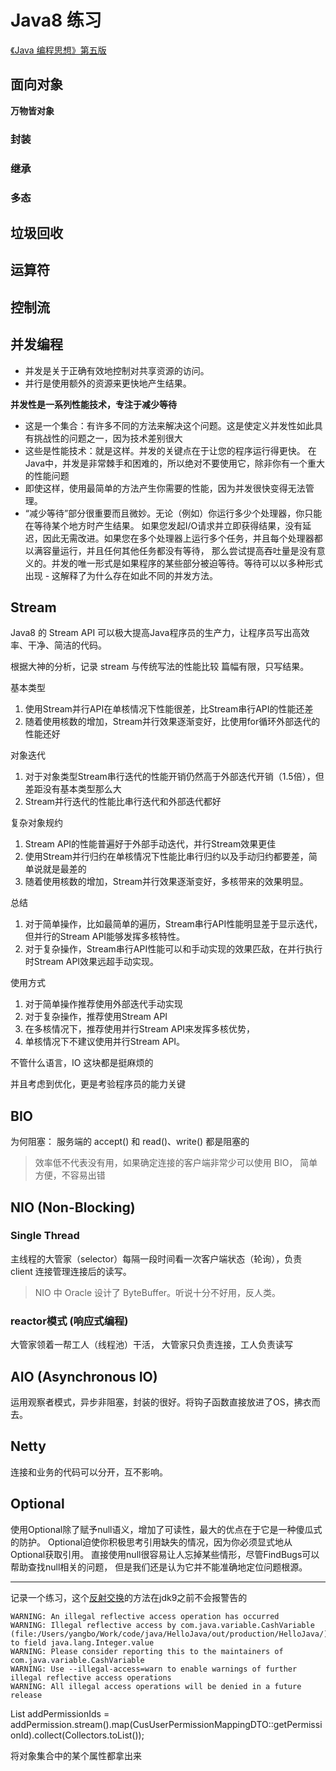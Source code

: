 # Java8 练习

[《Java 编程思想》第五版](https://lingcoder.github.io/OnJava8/#/sidebar)

## 面向对象

**万物皆对象**

### 封装


### 继承


### 多态


## 垃圾回收

## 运算符


## 控制流



## 并发编程

- 并发是关于正确有效地控制对共享资源的访问。
- 并行是使用额外的资源来更快地产生结果。

**并发性是一系列性能技术，专注于减少等待**
- 这是一个集合：有许多不同的方法来解决这个问题。这是使定义并发性如此具有挑战性的问题之一，因为技术差别很大
- 这些是性能技术：就是这样。并发的关键点在于让您的程序运行得更快。
在Java中，并发是非常棘手和困难的，所以绝对不要使用它，除非你有一个重大的性能问题 
- 即使这样，使用最简单的方法产生你需要的性能，因为并发很快变得无法管理。
- “减少等待”部分很重要而且微妙。无论（例如）你运行多少个处理器，你只能在等待某个地方时产生结果。
如果您发起I/O请求并立即获得结果，没有延迟，因此无需改进。如果您在多个处理器上运行多个任务，并且每个处理器都以满容量运行，并且任何其他任务都没有等待，
那么尝试提高吞吐量是没有意义的。并发的唯一形式是如果程序的某些部分被迫等待。等待可以以多种形式出现 - 这解释了为什么存在如此不同的并发方法。

## Stream

Java8 的 Stream API 可以极大提高Java程序员的生产力，让程序员写出高效率、干净、简洁的代码。

根据大神的分析，记录 stream 与传统写法的性能比较
篇幅有限，只写结果。

基本类型
1. 使用Stream并行API在单核情况下性能很差，比Stream串行API的性能还差
2. 随着使用核数的增加，Stream并行效果逐渐变好，比使用for循环外部迭代的性能还好

对象迭代
1. 对于对象类型Stream串行迭代的性能开销仍然高于外部迭代开销（1.5倍），但差距没有基本类型那么大
2. Stream并行迭代的性能比串行迭代和外部迭代都好

复杂对象规约
1. Stream API的性能普遍好于外部手动迭代，并行Stream效果更佳
2. 使用Stream并行归约在单核情况下性能比串行归约以及手动归约都要差，简单说就是最差的
3. 随着使用核数的增加，Stream并行效果逐渐变好，多核带来的效果明显。

总结
1. 对于简单操作，比如最简单的遍历，Stream串行API性能明显差于显示迭代，但并行的Stream API能够发挥多核特性。
2. 对于复杂操作，Stream串行API性能可以和手动实现的效果匹敌，在并行执行时Stream API效果远超手动实现。

使用方式
1.  对于简单操作推荐使用外部迭代手动实现 
2. 对于复杂操作，推荐使用Stream API 
3. 在多核情况下，推荐使用并行Stream API来发挥多核优势， 
4. 单核情况下不建议使用并行Stream API。


不管什么语言，IO 这块都是挺麻烦的

并且考虑到优化，更是考验程序员的能力关键

## BIO

为何阻塞：
服务端的 accept() 和 read()、write() 都是阻塞的

> 效率低不代表没有用，如果确定连接的客户端非常少可以使用 BIO，
简单方便，不容易出错


## NIO (Non-Blocking)

### Single Thread

主线程的大管家（selector）每隔一段时间看一次客户端状态（轮询），负责 client 连接管理连接后的读写。

> NIO 中 Oracle 设计了 ByteBuffer。听说十分不好用，反人类。

### reactor模式 (响应式编程)

大管家领着一帮工人（线程池）干活，
大管家只负责连接，工人负责读写

## AIO (Asynchronous IO) 

运用观察者模式，异步非阻塞，封装的很好。将钩子函数直接放进了OS，拂衣而去。

## Netty
连接和业务的代码可以分开，互不影响。

## Optional
使用Optional除了赋予null语义，增加了可读性，最大的优点在于它是一种傻瓜式的防护。
Optional迫使你积极思考引用缺失的情况，因为你必须显式地从Optional获取引用。
直接使用null很容易让人忘掉某些情形，尽管FindBugs可以帮助查找null相关的问题，
但是我们还是认为它并不能准确地定位问题根源。



---
记录一个练习，这个[反射交换](https://github.com/MrTallon/HelloJava/blob/master/src/com/java/variable/CashVariable.java)的方法在jdk9之前不会报警告的
```
WARNING: An illegal reflective access operation has occurred
WARNING: Illegal reflective access by com.java.variable.CashVariable (file:/Users/yangbo/Work/code/java/HelloJava/out/production/HelloJava/) to field java.lang.Integer.value
WARNING: Please consider reporting this to the maintainers of com.java.variable.CashVariable
WARNING: Use --illegal-access=warn to enable warnings of further illegal reflective access operations
WARNING: All illegal access operations will be denied in a future release
```


 List<String> addPermissionIds = 
 addPermission.stream().map(CusUserPermissionMappingDTO::getPermissionId).collect(Collectors.toList());
 
 将对象集合中的某个属性都拿出来



